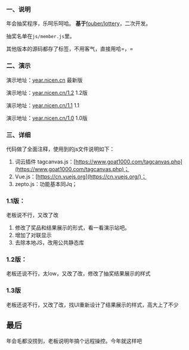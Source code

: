 ### 一、说明
年会抽奖程序，乐呵乐呵哈。
**基于**[fouber/lottery](https://github.com/fouber/lottery)，二次开发。

抽奖名单在`js/member.js`里。

其他版本的源码都存了标签，不用客气，直接用哈=，=

### 二、演示
演示地址：[year.nicen.cn](https://year.nicen.cn) 最新版

演示地址：[year.nicen.cn/1.2](https://year.nicen.cn/1.2) 1.2版

演示地址：[year.nicen.cn/1.1](https://year.nicen.cn/1.1) 1.1

演示地址：[year.nicen.cn/1.0](https://year.nicen.cn/1.0) 1.0版

### 三、详细
代码做了全面注释，使用到的js文件说明如下：
1. 词云插件 tagcanvas.js：[https://www.goat1000.com/tagcanvas.php](https://www.goat1000.com/tagcanvas.php)；
2. Vue.js：[https://cn.vuejs.org](https://cn.vuejs.org/)；
3. zepto.js：功能基本同Jq；


### 1.1版：

老板说不行，又改了改

1. 修改了奖品和结果展示的形式，看一看演示站吧。
2. 增加了对联显示
3. 去除本地JS，改用公共静态库

### 1.2版： 

老板还说不行，太low，又改了改，修改了抽奖结果展示的样式

### 1.3版
老板还说不行，又改了改，找UI重新设计了结果展示的样式，高大上了不少

## 最后

年会毛都没捞到，老板说明年搞个远程操控。今年就这样吧



